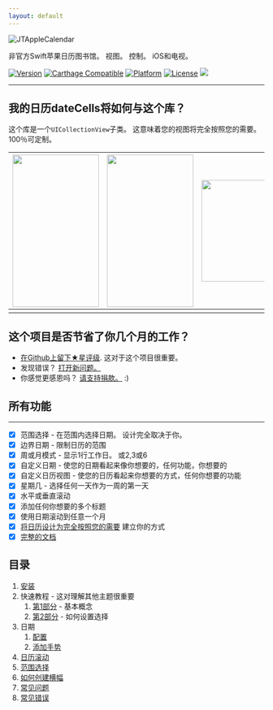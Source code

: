 ```yaml
---
layout: default
---
```


![JTAppleCalendar](https://github.com/patchthecode/JTAppleCalendar/blob/master/Images/JTAppleCalendar.jpg?raw=true)

非官方Swift苹果日历图书馆。 视图。 控制。 iOS和电视。

[![Version](https://img.shields.io/cocoapods/v/JTAppleCalendar.svg?style=flat)](http://cocoapods.org/pods/JTAppleCalendar) [![Carthage Compatible](https://img.shields.io/badge/Carthage-compatible-4BC51D.svg?style=flat)](https://github.com/Carthage/Carthage) [![Platform](https://img.shields.io/cocoapods/p/JTAppleCalendar.svg?style=flat)](http://cocoapods.org/pods/JTAppleCalendar) [![License](https://img.shields.io/cocoapods/l/JTAppleCalendar.svg?style=flat)](http://cocoapods.org/pods/JTAppleCalendar) [![](https://www.paypalobjects.com/webstatic/en_US/btn/btn_donate_74x21.png)](https://github.com/patchthecode/JTAppleCalendar/wiki/Support)

___


## 我的日历dateCells将如何与这个库？


这个库是一个`UICollectionView`子类。 这意味着您的视图将完全按照您的需要。 100％可定制。



<img src="https://cloud.githubusercontent.com/assets/12565719/14400904/878bd590-fe00-11e5-9ae6-eb97107af0c0.png" height="300" width="170"> | <img src="https://cloud.githubusercontent.com/assets/6205705/15713434/b6c8867e-2816-11e6-8b90-cd82caea28dd.gif" height="300" width="170"> | <img src="https://cloud.githubusercontent.com/assets/4571502/16706761/ff11073e-45ea-11e6-8d1a-79fc0c15df90.gif" height="200" width="200"> | **[更多](https://github.com/patchthecode/JTAppleCalendar/issues/2)**
----  |  ----  |  ----  |  ----
   |    |    | 

## 这个项目是否节省了你几个月的工作？
* [在Github上留下★星评级](https://github.com/patchthecode/JTAppleCalendar). 这对于这个项目很重要。
* 发现错误？ [打开新问题。](https://github.com/patchthecode/JTAppleCalendar/issues/new)
* 你感觉更感恩吗？ [请支持捐款。](https://github.com/patchthecode/JTAppleCalendar/wiki/Support) :)

## 所有功能
---

- [x] 范围选择 - 在范围内选择日期。 设计完全取决于你。
- [x] 边界日期 - 限制日历的范围
- [x] 周或月模式 - 显示1行工作日。 或2,3或6
- [x] 自定义日期 - 使您的日期看起来像你想要的，任何功能，你想要的
- [x] 自定义日历视图 - 使您的日历看起来你想要的方式，任何你想要的功能
- [x] 星期几 - 选择任何一天作为一周的第一天
- [x] 水平或垂直滚动
- [x] 添加任何你想要的多个标题
- [x] 使用日期滚动到任意一个月
- [x] [将日历设计为完全按照您的需要](https://github.com/patchthecode/JTAppleCalendar/issues/2) 建立你的方式
- [x] [完整的文档](http://cocoadocs.org/docsets/JTAppleCalendar)

## 目录
1. [安装](Installation)
2. 快速教程 - 这对理解其他主题很重要
   1. [第1部分](MainTutorial) - 基本概念
   2. [第2部分](MainTutorial2) - 如何设置选择
3. 日期
	1. [配置](DateCellConfiguration)
	2. [添加手势](AddingGestures)
4. [日历滚动](CalendarScrolling)
5. [范围选择](RangeSelection)
6. [如何创建横幅](Headers)
7. [常见问题](CommonQuestions)
8. [常见错误](CommonProblems)

